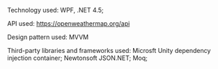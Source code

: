 Technology used: WPF, .NET 4.5;

API used: https://openweathermap.org/api

Design pattern used: MVVM

Third-party libraries and frameworks used:
    Microsft Unity dependency injection container;
    Newtonsoft JSON.NET;
    Moq;
